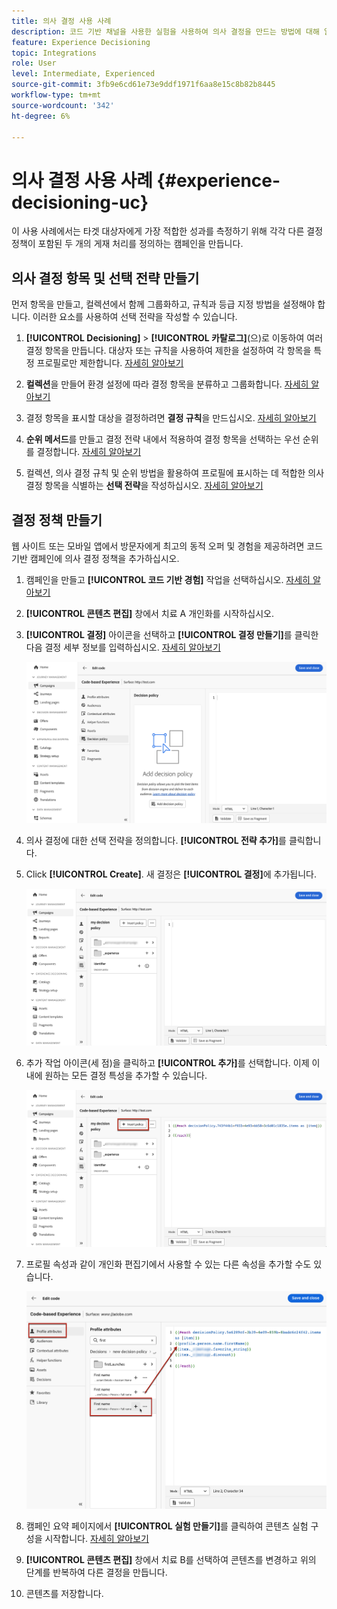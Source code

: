 ```yaml
---
title: 의사 결정 사용 사례
description: 코드 기반 채널을 사용한 실험을 사용하여 의사 결정을 만드는 방법에 대해 알아봅니다
feature: Experience Decisioning
topic: Integrations
role: User
level: Intermediate, Experienced
source-git-commit: 3fb9e6cd61e73e9ddf1971f6aa8e15c8b82b8445
workflow-type: tm+mt
source-wordcount: '342'
ht-degree: 6%

---
```


# 의사 결정 사용 사례 {#experience-decisioning-uc}

이 사용 사례에서는 타겟 대상자에게 가장 적합한 성과를 측정하기 위해 각각 다른 결정 정책이 포함된 두 개의 게재 처리를 정의하는 캠페인을 만듭니다.

## 의사 결정 항목 및 선택 전략 만들기

먼저 항목을 만들고, 컬렉션에서 함께 그룹화하고, 규칙과 등급 지정 방법을 설정해야 합니다. 이러한 요소를 사용하여 선택 전략을 작성할 수 있습니다.

1. **[!UICONTROL Decisioning]** > **[!UICONTROL 카탈로그]**(으)로 이동하여 여러 결정 항목을 만듭니다. 대상자 또는 규칙을 사용하여 제한을 설정하여 각 항목을 특정 프로필로만 제한합니다. [자세히 알아보기](items.md)

   <!--
   1. From the items list, click the **[!UICONTROL Edit schema]** button  and edit the custom attributes if needed. [Learn how to work with catalogs](catalogs.md)-->

1. **컬렉션**&#x200B;을 만들어 환경 설정에 따라 결정 항목을 분류하고 그룹화합니다. [자세히 알아보기](collections.md)

1. 결정 항목을 표시할 대상을 결정하려면 **결정 규칙**&#x200B;을 만드십시오. [자세히 알아보기](rules.md)

1. **순위 메서드**&#x200B;를 만들고 결정 전략 내에서 적용하여 결정 항목을 선택하는 우선 순위를 결정합니다. [자세히 알아보기](ranking.md)

1. 컬렉션, 의사 결정 규칙 및 순위 방법을 활용하여 프로필에 표시하는 데 적합한 의사 결정 항목을 식별하는 **선택 전략**&#x200B;을 작성하십시오. [자세히 알아보기](selection-strategies.md)

## 결정 정책 만들기

웹 사이트 또는 모바일 앱에서 방문자에게 최고의 동적 오퍼 및 경험을 제공하려면 코드 기반 캠페인에 의사 결정 정책을 추가하십시오.

<!--Define two delivery treatments each containing a different decision policy.-->

1. 캠페인을 만들고 **[!UICONTROL 코드 기반 경험]** 작업을 선택하십시오. [자세히 알아보기](../code-based/create-code-based.md)

1. **[!UICONTROL 콘텐츠 편집]** 창에서 치료 A 개인화를 시작하십시오.

1. **[!UICONTROL 결정]** 아이콘을 선택하고 **[!UICONTROL 결정 만들기]**&#x200B;를 클릭한 다음 결정 세부 정보를 입력하십시오. [자세히 알아보기](create-decision.md)

   ![](assets/decision-code-based-create.png)

1. 의사 결정에 대한 선택 전략을 정의합니다. **[!UICONTROL 전략 추가]**&#x200B;를 클릭합니다.

1. Click **[!UICONTROL Create]**. 새 결정은 **[!UICONTROL 결정]**&#x200B;에 추가됩니다.

   ![](assets/decision-code-based-decision-added.png)

1. 추가 작업 아이콘(세 점)을 클릭하고 **[!UICONTROL 추가]**&#x200B;를 선택합니다. 이제 이 내에 원하는 모든 결정 특성을 추가할 수 있습니다.

   ![](assets/decision-code-based-add-decision.png)

1. 프로필 속성과 같이 개인화 편집기에서 사용할 수 있는 다른 속성을 추가할 수도 있습니다.

   ![](assets/decision-code-based-decision-profile-attribute.png)

1. 캠페인 요약 페이지에서 **[!UICONTROL 실험 만들기]**&#x200B;를 클릭하여 콘텐츠 실험 구성을 시작합니다. [자세히 알아보기](../content-management/content-experiment.md)

1. **[!UICONTROL 콘텐츠 편집]** 창에서 치료 B를 선택하여 콘텐츠를 변경하고 위의 단계를 반복하여 다른 결정을 만듭니다.

1. 콘텐츠를 저장합니다.


